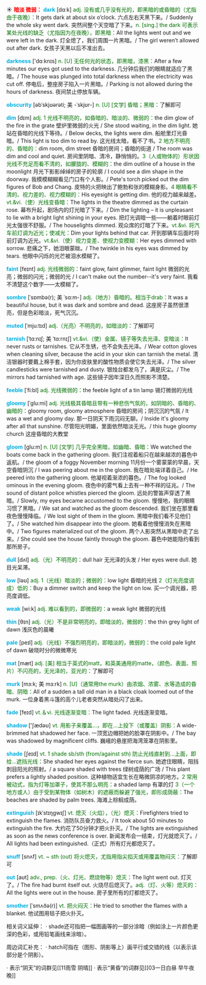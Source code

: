 ☀ <font color="red">**暗淡 微弱：**</font>
<font color="sky blue">**dark**</font> [dɑːk] 
<font color="rgb(227, 108, 9)">adj. 没有或几乎没有光的，即黑暗的或昏暗的（尤指由于夜晚）：</font>It gets dark at about six o’clock. 六点左右天黑下来。/ Suddenly the whole sky went dark. 突然间整个天空暗了下来。<font color="rgb(227, 108, 9)">n. [sing.] the dark 可表示某处光线的缺乏（尤指因为在夜晚），即黑暗：</font>All the lights went out and we were left in the dark. 灯全熄了，我们周围一片黑暗。/ The girl weren’t allowed out after dark. 女孩子天黑以后不准出去。

<font color="sky blue">**darkness**</font> ['dɑːknɪs] 
<font color="rgb(227, 108, 9)">n. [U] 无任何光的状态，即黑暗，漆黑：</font>After a few minutes our eyes got used to the darkness. 几分钟后我们的眼睛就适应了黑暗。/ The house was plunged into total darkness when the electricity was cut off. 停电后，整座房子陷入一片黑暗。/ Parking is not allowed during the hours of darkness. 夜间禁止停放车辆。
                      
<font color="sky blue">**obscurity**</font> [əbˈskjʊərəti; 美 -ˈskjʊr-]
<font color="rgb(227, 108, 9)">n. [U] [文学] 昏暗；黑暗：</font>了解即可

<font color="sky blue">**dim**</font> [dɪm]
<font color="rgb(227, 108, 9)">adj. 1 光线不明亮的，如昏暗的、暗淡的、微弱的：</font>the dim glow of the fire in the grate 壁炉里微弱的火光 / She stood waiting, in the dim light. 她站在昏暗的光线下等待。/ Below decks, the lights were dim. 船舱里灯光昏暗。/ This light is too dim to read by. 这光线太暗，看不了书。<font color="rgb(227, 108, 9)">2 地方不明亮的、昏暗的：</font>dim room, dim street 昏暗的房间；昏暗的街道 / The room was dim and cool and quiet. 房间里阴暗、清冷，静悄悄的。<font color="rgb(227, 108, 9)">3（人或物体的）形状因光线不充足而看不清的，如朦胧的、模糊的：</font>the dim outline of a house in the moonlight 月光下影影绰绰的房子的轮廓 / I could see a dim shape in the doorway. 我模模糊糊看见门口有个人影。/ Pete's torch picked out the dim figures of Bob and Chang. 皮特的火把映出了鲍勃和张的模糊身影。<font color="rgb(227, 108, 9)">4 眼睛看不清的、视力差的、视力模糊的：</font>His eyesight is getting dim. 他的视力越来越差。<font color="rgb(227, 108, 9)">vt.&vi.（使）光线变昏暗：</font>The lights in the theatre dimmed as the curtain rose. 幕布升起，剧场内的灯光暗了下来。/ Dim the lighting – it is unpleasant to lie with a bright light shining in your eyes. 把灯光调暗一些——躺着时眼前灯光太强很不舒服。/ The houselights dimmed. 观众席的灯暗了下来。<font color="rgb(227, 108, 9)">vt.&vi. 将汽车前灯调为近光；使减光：</font>Dim your lights behind that car. 开到那辆车后面时将前灯调为近光。<font color="rgb(227, 108, 9)">vt.&vi.（使）视力变差、使视力变模糊：</font>Her eyes dimmed with sorrow. 悲痛之下，她泪眼蒙眬。/ The twinkle in his eyes was dimmed by tears. 他眼中闪烁的光芒被泪水模糊了。
            
<font color="sky blue">**faint**</font> [feɪnt]
<font color="rgb(227, 108, 9)">adj. 光线微弱的：</font>faint glow, faint glimmer, faint light 微弱的光亮；微弱的闪光；微弱的光 / I can't make out the number--it's very faint. 我看不清楚这个数字——太模糊了。         

<font color="sky blue">**sombre**</font> [ˈsɒmbə(r); 美 ˈsɑ:m-]
<font color="rgb(227, 108, 9)">adj.（地方）昏暗的。相当于drab：</font>It was a beautiful house, but it was dark and sombre and dead. 这座房子虽然很漂亮，但是色彩暗淡，死气沉沉。
                     
<font color="sky blue">**muted**</font> [ˈmju:tɪd]
<font color="rgb(227, 108, 9)">adj.（光亮）不明亮的，如暗淡的：</font>了解即可

<font color="sky blue">**tarnish**</font> [ˈtɑ:nɪʃ; 美 ˈtɑ:rnɪʃ]
<font color="rgb(227, 108, 9)">vt.&vi.（使）金属、镜子等失去光泽、变暗淡：</font>It never rusts or tarnishes. 它从不生锈，也不会失去光泽。/ Wear cotton gloves when cleaning silver, because the acid in your skin can tarnish the metal. 清洁银器时要戴上棉手套，因为你皮肤里的酸性物质会使它失去光泽。/ The silver candlesticks were tarnished and dusty. 银烛台都发乌了，满是灰尘。/ The mirrors had tarnished with age. 这些镜子因年深日久而照影不清楚。           
           
<font color="sky blue">**feeble**</font> [ˈfi:bl]
<font color="rgb(227, 108, 9)">adj. 光线微弱的：</font>the feeble light of a tin lamp 锡灯微弱的光线

<font color="sky blue">**gloomy**</font> [ˈglu:mi]
<font color="rgb(227, 108, 9)">adj. 光线极其昏暗且带有一种悲伤气氛的，如阴暗的、昏暗的、幽暗的：</font>gloomy room, gloomy atmosphere 昏暗的房间；阴沉沉的气氛 / It was a wet and gloomy day. 那一日阴天下雨沉闷无聊。/ Inside it's gloomy after all that sunshine. 尽管阳光明媚，里面依然暗淡无光。/ this huge gloomy church 这座昏暗的大教堂
         
<font color="sky blue">**gloom**</font> [glu:m]
<font color="rgb(227, 108, 9)">n. [U] [文学] 几乎完全黑暗，如幽暗、昏暗：</font>We watched the boats come back in the gathering gloom. 我们注视着船只在越来越浓的暮色中返航。/ the gloom of a foggy November morning 11月份一个雾蒙蒙的早晨，天空昏暗阴沉 / I was peering about me in the gloom. 我在暗处端详着自己。/ He peered into the gathering gloom. 他凝视着渐浓的暮色。/ The fog looked ominous in the evening gloom. 夜色中的雾气看上去有一种不祥的征兆。/ The sound of distant police whistles pierced the gloom. 远处的警笛声穿透了黑暗。/ Slowly, my eyes became accustomed to the gloom. 慢慢地，我的眼睛习惯了黑暗。/ We sat and watched as the gloom descended. 我们坐在那里看夜色慢慢降临。/ We lost sight of them in the gloom. 黑暗中我们看不见他们了。/ She watched him disappear into the gloom. 她看着他慢慢消失在黑暗中。/ Two figures materialized out of the gloom. 两个人影突然从黑暗中走了出来。/ She could see the house faintly through the gloom. 暮色中她能隐约看到那所房子。
 
<font color="sky blue">**dull**</font> [dʌl] 
<font color="rgb(227, 108, 9)">adj.（光）不明亮的：</font>dull hair 无光泽的头发 / Her eyes were dull. 她目光呆滞。

<font color="sky blue">**low**</font> [ləʊ] 
<font color="rgb(227, 108, 9)">adj. 1（光线）暗淡的；微弱的：</font>low light 昏暗的光线 <font color="rgb(227, 108, 9)">2（灯光亮度调成）低的：</font>Buy a dimmer switch and keep the light on low. 买一个调光器，把亮度调低。

<font color="sky blue">**weak**</font> [wi:k] 
<font color="rgb(227, 108, 9)">adj. 难以看到的，即微弱的：</font>a weak light 微弱的光线

<font color="sky blue">**thin**</font> [θɪn] 
<font color="rgb(227, 108, 9)">adj.（光）不是非常明亮的，即暗淡的，微弱的：</font>the thin grey light of dawn 浅灰色的晨曦

<font color="sky blue">**pale**</font> [peɪl] 
<font color="rgb(227, 108, 9)">adj.（光线）不强烈明亮的，即暗淡的，微弱的：</font>the cold pale light of dawn 破晓时分的微微寒光 

<font color="sky blue">**mat**</font> [mæt] 
<font color="rgb(227, 108, 9)">adj. [美] 相当于英式的matt，和英美通用的matte，（颜色、表面、照片）不闪亮的，无光泽的，亚光的：</font>了解即可

<font color="sky blue">**murk**</font> [mɜ:k; 美 mɜ:rk]
<font color="rgb(227, 108, 9)">n. [U]（通常用the murk）由浓烟、浓雾、水等造成的昏暗、阴暗：</font>All of a sudden a tall old man in a black cloak loomed out of the murk. 一位身着黑斗篷的高个儿老者突然从暗处闪了出来。

<font color="sky blue">**fade**</font> [feɪd] 
<font color="rgb(227, 108, 9)">vt.＆vi. 光线逐渐变暗：</font>The light faded. 光线逐渐变暗。

<font color="sky blue">**shadow**</font> ['ʃædəʊ] 
<font color="rgb(227, 108, 9)">vt. 用影子来覆盖…，即在…上投下（或覆盖）阴影：</font>A wide-brimmed hat shadowed her face. 一顶宽边帽把她的脸罩在阴影中。/ The bay was shadowed by magnificent cliffs. 巍峨的悬崖把海湾笼罩在阴影里。

<font color="sky blue">**shade**</font> [ʃeɪd] 
<font color="rgb(227, 108, 9)">vt. 1 shade sb/sth (from/against sth) 防止光线直射到…上面，即给…遮挡光线：</font>She shaded her eyes against the fierce sun. 她遮住眼睛，阻挡刺目阳光的照射。/ a square shaded with trees 绿树成荫的广场 / This plant prefers a lightly shaded position. 这种植物适宜生长在略微阴凉的地方。<font color="rgb(227, 108, 9)">2 常用被动式，指为灯等加罩子，使其不那么明亮：</font>a shaded lamp 有罩的灯 <font color="rgb(227, 108, 9)">3（一个地方或人）由于受到某物体（如树木）的遮蔽而躲避了强光，即形成荫蔽：</font>The beaches are shaded by palm trees. 海滩上棕榈成荫。
           
<font color="sky blue">**extinguish**</font> [ɪkˈstɪŋgwɪʃ]
<font color="rgb(227, 108, 9)">vt. 熄灭（火焰），（光）熄灭：</font>Firefighters tried to extinguish the flames. 消防队员奋力救火。/ It took about 50 minutes to extinguish the fire. 大约花了50分钟才把火扑灭。/ The lights are extinguished as soon as the news conference is over. 新闻发布会一结束，灯光就熄灭了。/ All lights had been extinguished.（正式）所有灯光都熄灭了。
           
<font color="sky blue">**snuff**</font> [snʌf]
<font color="rgb(227, 108, 9)">vt. ~ sth (out) 将火熄灭，尤指用指尖掐灭或用覆盖物闷灭：</font>了解即可

<font color="sky blue">**out**</font> [aʊt] 
<font color="rgb(227, 108, 9)">adv., prep.（火、灯光、燃烧物等）熄灭：</font>The light went out. 灯灭了。/ The fire had burnt itself out. 火烧尽后熄灭了。<font color="rgb(227, 108, 9)">adj.（灯、火等）熄灭的：</font>All the lights were out in the house. 房子里所有的灯都熄灭了。 
           
<font color="sky blue">**smother**</font> [ˈsmʌðə(r)]
<font color="rgb(227, 108, 9)">vt. 把火闷灭：</font>He tried to smother the flames with a blanket. 他试图用毯子把火扑灭。

相关词义延伸：
· shade还可指把一幅图画等的一部分涂暗（例如涂上一片颜色更深的色彩，或用铅笔画线来涂暗）。

周边词汇补充：
· hatch可指在（图形、阴影等上）画平行或交错的线（以表示该部分是个阴影）。

· 表示“阴天”的词群见[[11雨雪 阴晴]]
· 表示“黄昏”的词群见[[03一日白昼 早午夜晚]]
